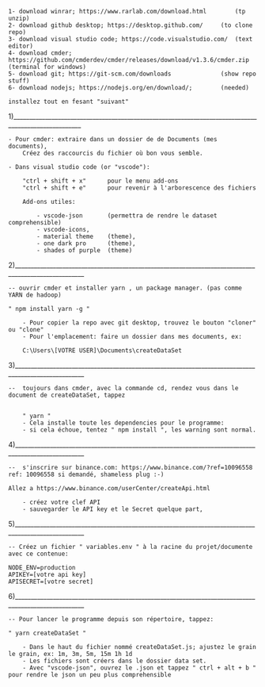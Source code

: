 
	1- download winrar; https://www.rarlab.com/download.html    	(tp unzip)
	2- download github desktop; https://desktop.github.com/		(to clone repo)
	3- download visual studio code; https://code.visualstudio.com/ 	(text editor)
	4- download cmder; https://github.com/cmderdev/cmder/releases/download/v1.3.6/cmder.zip	(terminal for windows)
	5- download git; https://git-scm.com/downloads	    		(show repo stuff)
	6- download nodejs; https://nodejs.org/en/download/;	 	(needed)

	installez tout en fesant "suivant"

1)____________________________________________________________________________________________________

	- Pour cmder: extraire dans un dossier de de Documents (mes documents),
		Créez des raccourcis du fichier où bon vous semble.

	- Dans visual studio code (or "vscode"):

		"ctrl + shift + x"		pour le menu add-ons
		"ctrl + shift + e"		pour revenir à l'arborescence des fichiers

		Add-ons utiles:

			- vscode-json 		(permettra de rendre le dataset comprehensible)
			- vscode-icons,
			- material theme 	(theme),
			- one dark pro 		(theme),
			- shades of purple 	(theme)

2)____________________________________________________________________________________________________

	-- ouvrir cmder et installer yarn , un package manager. (pas comme YARN de hadoop)

	" npm install yarn -g "

		- Pour copier la repo avec git desktop, trouvez le bouton "cloner" ou "clone"
		- Pour l'emplacement: faire un dossier dans mes documents, ex:

		C:\Users\[VOTRE USER]\Documents\createDataSet

3)____________________________________________________________________________________________________

	-- 	toujours dans cmder, avec la commande cd, rendez vous dans le document de createDataSet, tappez


		" ­yarn "
		- Cela installe toute les dependencies pour le programme:
		- si cela échoue, tentez " npm install ", les warning sont normal.

4)____________________________________________________________________________________________________

	--  s'inscrire sur binance.com: https://www.binance.com/?ref=10096558  ref: 10096558 si demandé, shameless plug :-)

	Allez a https://www.binance.com/userCenter/createApi.html

		- créez votre clef API
		- sauvegarder le API key et le Secret quelque part,

5)____________________________________________________________________________________________________

	-- Créez un fichier " variables.env " à la racine du projet/documente avec ce contenue:

	NODE_ENV=production
	APIKEY=[votre api key]
	APISECRET=[votre secret]

6)____________________________________________________________________________________________________

	-- Pour lancer le programme depuis son répertoire, tappez:

	" yarn createDataSet "

		- Dans le haut du fichier nommé createDataSet.js; ajustez le grain le grain, ex: 1m, 3m, 5m, 15m 1h 1d
		- Les fichiers sont créers dans le dossier data set.
		- Avec "vscode-json", ouvrez le .json et tappez " ctrl + alt + b " pour rendre le json un peu plus comprehensible
